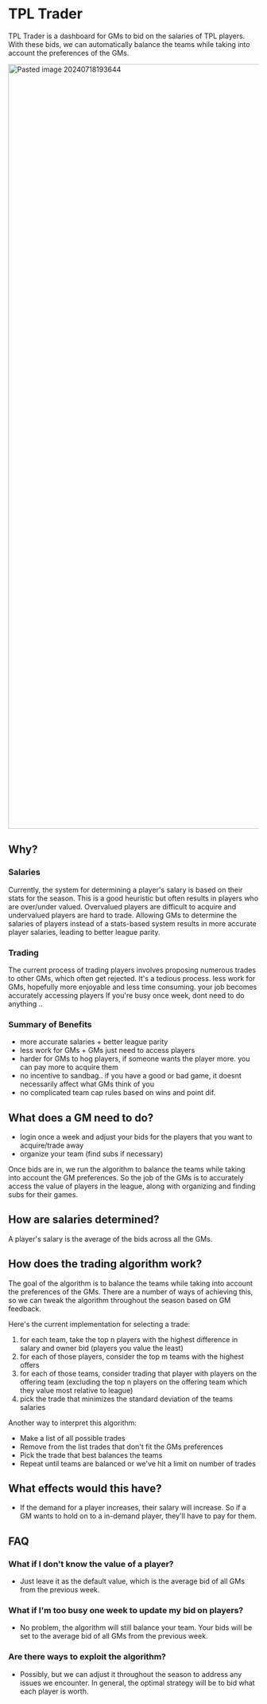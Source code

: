 # TPL Trader

TPL Trader is a dashboard for GMs to bid on the salaries of TPL players. With these bids, we can automatically balance the teams while taking into account the preferences of the GMs.

<img width="1535" alt="Pasted image 20240718193644" src="https://github.com/user-attachments/assets/fcba35dc-243b-41de-80e2-fb7517a9910e">

## Why?

### Salaries
Currently, the system for determining a player's salary is based on their stats for the season. This is a good heuristic but often results in players who are over/under valued. Overvalued players are difficult to acquire and undervalued players are hard to trade. 
Allowing GMs to determine the salaries of players instead of a stats-based system results in more accurate player salaries, leading to better league parity.

### Trading
The current process of trading players involves proposing numerous trades to other GMs, which often get rejected. It's a tedious process. 
less work for GMs, hopefully more enjoyable and less time consuming. your job becomes accurately accessing players 
If you're busy once week, dont need to do anything .. 

### Summary of Benefits
- more accurate salaries + better league parity
- less work for GMs + GMs just need to access players 
- harder for GMs to hog players, if someone wants the player more. you can pay more to acquire them
- no incentive to sandbag.. if you have a good or bad game, it doesnt necessarily affect what GMs think of you 
- no complicated team cap rules based on wins and point dif. 


## What does a GM need to do?
- login once a week and adjust your bids for the players that you want to acquire/trade away
- organize your team (find subs if necessary)

Once bids are in, we run the algorithm to balance the teams while taking into account the GM preferences. 
So the job of the GMs is to accurately access the value of players in the league, along with organizing and finding subs for their games.


## How are salaries determined?
A player's salary is the average of the bids across all the GMs.


## How does the trading algorithm work?
The goal of the algorithm is to balance the teams while taking into account the preferences of the GMs.
There are a number of ways of achieving this, so we can tweak the algorithm throughout the season based on GM feedback.

Here's the current implementation for selecting a trade:
1. for each team, take the top n players with the highest difference in salary and owner bid (players you value the least)
2. for each of those players, consider the top m teams with the highest offers
3. for each of those teams, consider trading that player with players on the offering team (excluding the top n players on the offering team which they value most relative to league)
4. pick the trade that minimizes the standard deviation of the teams salaries

Another way to interpret this algorithm:
- Make a list of all possible trades
- Remove from the list trades that don't fit the GMs preferences
- Pick the trade that best balances the teams
- Repeat until teams are balanced or we've hit a limit on number of trades


## What effects would this have?
- If the demand for a player increases, their salary will increase. So if a GM wants to hold on to a in-demand player, they'll have to pay for them. 

## FAQ

### What if I don't know the value of a player?
- Just leave it as the default value, which is the average bid of all GMs from the previous week.

### What if I'm too busy one week to update my bid on players?
- No problem, the algorithm will still balance your team. Your bids will be set to the average bid of all GMs from the previous week.

### Are there ways to exploit the algorithm?
- Possibly, but we can adjust it throughout the season to address any issues we encounter. In general, the optimal strategy will be to bid what each player is worth.

<br>
<br>


